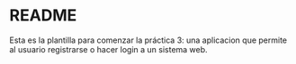 # README

Esta es la plantilla para comenzar la práctica 3: una aplicacion que permite al usuario registrarse o hacer login a un sistema web.

